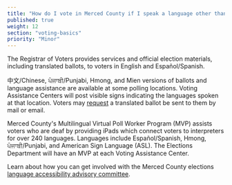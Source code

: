 ```yaml
---
title: "How do I vote in Merced County if I speak a language other than English?"
published: true
weight: 12
section: "voting-basics"
priority: "Minor"
---
```


The Registrar of Voters provides services and official election materials, including translated ballots, to voters in English and Español/Spanish. 

中文/Chinese, ਪੰਜਾਬੀ/Punjabi, Hmong, and Mien versions of ballots and language assistance are available at some polling locations. Voting Assistance Centers will post visible signs indicating the languages spoken at that location. Voters may [request](mailto:mercedelections@countyofmerced.com) a translated ballot be sent to them by mail or email. 

Merced County's Multilingual Virtual Poll Worker Program (MVP) assists voters who are deaf by providing iPads which connect voters to interpreters for over 240 languages. Languages include Español/Spanish, Hmong, ਪੰਜਾਬੀ/Punjabi, and American Sign Language (ASL). The Elections Department will have an MVP at each Voting Assistance Center. 

Learn about how you can get involved with the Merced County elections [language accessibility advisory committee](https://www.co.merced.ca.us/FormCenter/Elections-13/Language-Accessibility-Advisory-Committe-93).